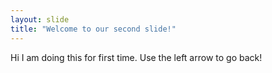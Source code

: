 ```yaml
---
layout: slide
title: "Welcome to our second slide!"
---
```

Hi I am doing this for first time.
Use the left arrow to go back!
